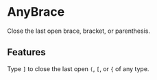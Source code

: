 # AnyBrace

Close the last open brace, bracket, or parenthesis.

## Features

Type `]` to close the last open `(`, `[`, or `{` of any type.



